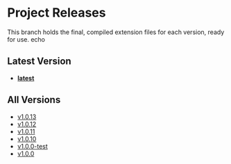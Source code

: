 # Project Releases

This branch holds the final, compiled extension files for each version, ready for use. echo 
## Latest Version
- **[latest](./latest)**

## All Versions
- [v1.0.13](./v1.0.13)
- [v1.0.12](./v1.0.12)
- [v1.0.11](./v1.0.11)
- [v1.0.10](./v1.0.10)
- [v1.0.0-test](./v1.0.0-test)
- [v1.0.0](./v1.0.0)

